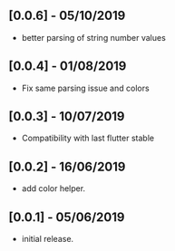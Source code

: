 ## [0.0.6] - 05/10/2019

* better parsing of string number values

## [0.0.4] - 01/08/2019

* Fix same parsing issue and colors

## [0.0.3] - 10/07/2019

* Compatibility with last flutter stable

## [0.0.2] - 16/06/2019

* add color helper.

## [0.0.1] - 05/06/2019

* initial release.
